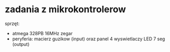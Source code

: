 # zadania z mikrokontrolerow

sprzęt:

- atmega 328PB 16MHz zegar
- peryferia: macierz guzikow (input) oraz panel 4 wyswietlaczy LED 7 seg (output)
